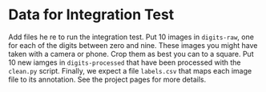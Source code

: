 # Data for Integration Test

Add files he
re to run the integration test. Put 10 images in `digits-raw`, one for each of the digits between zero and nine. These images you might have taken with a camera or phone. Crop them as best you can to a square. Put 10 new iamges in `digits-processed` that have been processed with the `clean.py` script. Finally, we expect a file `labels.csv` that maps each image file to its annotation. See the project pages for more details.